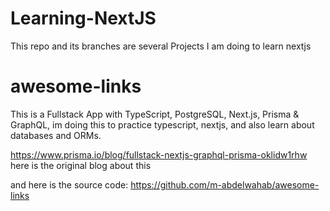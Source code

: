 # Learning-NextJS
This repo and its branches are several Projects I am doing to learn nextjs

# awesome-links
This is a Fullstack App with TypeScript, PostgreSQL, Next.js, Prisma & GraphQL, im doing this to practice typescript, nextjs, and also learn about databases and ORMs.


https://www.prisma.io/blog/fullstack-nextjs-graphql-prisma-oklidw1rhw here is the original blog about this

and here is the source code: https://github.com/m-abdelwahab/awesome-links
